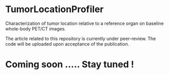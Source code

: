 # TumorLocationProfiler
Characterization of tumor location relative to a reference organ on baseline whole-body PET/CT images. 

The article related to this repository is currently under peer-review. The code will be uploaded upon acceptance of the publication. 

# Coming soon ..... Stay tuned !



